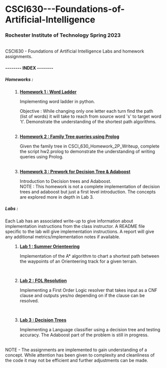 # CSCI630---Foundations-of-Artificial-Intelligence
<h3>Rochester Institute of Technology Spring 2023</h3>
<br>
CSCI630 - Foundations of Artificial Intelligence Labs and homework assignments.
<br>
<h4><b> -------- INDEX --------</b></h4>
<h5> Homeworks : </h5>
<ol>

1. <b>[Homework 1 : Word Ladder](Homework%201%20-%20Word%20Ladder)</b>
   <p>Implementing word ladder in python. </p>
   <p>Objective : While changing only one letter each turn find the path 
   (list of words) it will take to reach from source word 's' to target word 
   't'. Demonstrate the understanding of the shortest path algorithms.</p>
   <br>
2. <b>[Homework 2 : Family Tree queries using Prolog](Homework%202%20-%20Family%20Tree%20queries%20using%20Prolog)</b>
    <p>Given the family tree in CSCI_630_Homework_2P_Writeup, complete the 
   script hw2.prolog to demonstrate the understanding of writing queries 
   using Prolog.</p>
   <br>
3. <b>[Homework 3 : Prework for Decision Tree & Adaboost](Homework%203%20-%20%20Prework%20for%20Decision%20trees%20&%20Adaboost)</b> 
   <p>Introduction to Decision trees and Adaboost. <br>NOTE : This homework 
   is not a complete implementation of decision trees and adaboost but just 
   a first level introduction. The concepts are explored more in depth in 
   Lab 3.</p>
</ol>

<h5> Labs : </h5>
<p>Each Lab has an associated write-up to give information about implementation 
instructions from the class instructor. A README file specific to the lab 
will give implementation instructions. A report will give any additional 
metrics/implementation notes if available.</p>
<ol>

1. <b>[Lab 1 : Summer Orienteering](Lab%201%20-%20Summer%20Orienteering)</b>
   <p>Implementation of the A* algorithm to chart a shortest path between 
   the waypoints of an Orienteering track for a given terrain.
   </p>
<br>

2. <b>[Lab 2 : FOL Resolution](Lab%202%20-%20FOL%20Resolution)</b>
   <p>
   Implementing a First Order Logic resolver that takes input as a CNF 
   clause and outputs yes/no depending on if the clause can be resolved.
   </p>
<br>

3. <b>[Lab 3 : Decision Trees](Lab%203%20-%20Decision%20Tree)</b>
   <p>   
   Implementing a Language classifier using a decision tree 
   and testing accuracy.
   The Adaboost part of the problem is still in progress.
   </p>
</ol>

<br>
NOTE - The assignments are implemented to gain understanding of a 
concept. While attention has been given to complexity and cleanliness of 
the code it may not be efficient and further adjustments can be made.